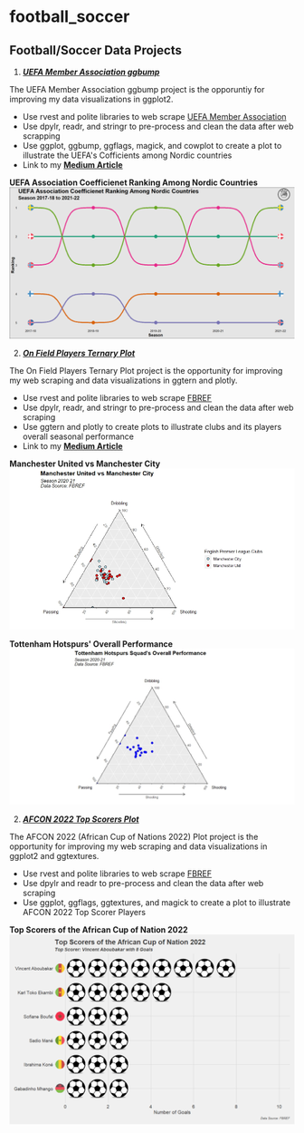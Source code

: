 # football_soccer

## Football/Soccer Data Projects
1) [***UEFA Member Association ggbump***](https://github.com/slopers-pinches/football_soccer/tree/main/UEFA%20Member%20Association%20ggbump)

The UEFA Member Association ggbump project is the opporuntiy for improving my data visualizations in ggplot2.
  * Use rvest and polite libraries to web scrape [UEFA Member Association](https://en.wikipedia.org/wiki/UEFA_coefficient#Men's_Club_coefficient)
  * Use dpylr, readr, and stringr to pre-process and clean the data after web scrapping
  * Use ggplot, ggbump, ggflags, magick, and cowplot to create a plot to illustrate the UEFA's Cofficients among Nordic countries
  * Link to my [**Medium Article**](https://medium.com/@slopers.pinches/web-scrapping-and-visualizing-uefa-member-association-ranking-cb3956070848)
 
 **UEFA Association Coefficienet Ranking Among Nordic Countries**
![UEFA Member Nordic Association Plot](https://github.com/slopers-pinches/football_soccer/blob/main/UEFA%20Member%20Association%20ggbump%20Plot%20%5BFINAL%5D.jpeg)


2) [***On Field Players Ternary Plot***](https://github.com/slopers-pinches/football_soccer/tree/main/On%20Field%20Players%20Ternary%20Plot)

The On Field Players Ternary Plot project is the opportunity for improving my web scraping and data visualizations in ggtern and plotly.
  * Use rvest and polite libraries to web scrape [FBREF](https://fbref.com/en/comps/Big5/2020-2021/2020-2021-Big-5-European-Leagues-Stats)
  * Use dpylr, readr, and stringr to pre-process and clean the data after web scraping
  * Use ggtern and plotly to create plots to illustrate clubs and its players overall seasonal performance
  * Link to my [**Medium Article**](https://medium.com/@slopers.pinches/analyzing-football-clubs-and-its-players-performances-9e0ed4735127)
 
 **Manchester United vs Manchester City**
 ![Manchester United vs Manchester City](https://github.com/slopers-pinches/football_soccer/blob/main/Manchester%20United%20vs%20Manchester%20City%20%5BFINAL%5D.jpeg)
 
 **Tottenham Hotspurs' Overall Performance**
 ![Tottenham Hotspurs' Overall Performance](https://github.com/slopers-pinches/football_soccer/blob/main/Tottenham%20Hotspurs%20Squad%20Overall%20Performance%20%5BFINAL%5D.jpeg)
 
 
 2) [***AFCON 2022 Top Scorers Plot***](https://github.com/slopers-pinches/football_soccer/tree/main/AFCON%202022%20Top%20Goal%20Scorers%20Plot)
 
 The AFCON 2022 (African Cup of Nations 2022) Plot project is the opportunity for improving my web scraping and data visualizations in ggplot2 and ggtextures.
  * Use rvest and polite libraries to web scrape [FBREF](https://fbref.com/en/comps/656/Africa-Cup-of-Nations-Stats)
  * Use dpylr and readr to pre-process and clean the data after web scraping
  * Use ggplot, ggflags, ggtextures, and magick to create a plot to illustrate AFCON 2022 Top Scorer Players

**Top Scorers of the African Cup of Nation 2022**
![Top Scoers of the African Cup of Nation 2022](https://github.com/slopers-pinches/football_soccer/blob/main/AFCON%202022%20Top%20Goal%20Scorers%20%5BFINAL%5D.png)
